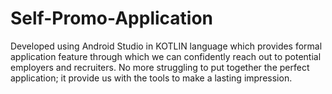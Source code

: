 # Self-Promo-Application
Developed using Android Studio in KOTLIN language which provides formal application feature through which we can confidently reach out to potential employers and recruiters. No more struggling to put together the perfect application; it provide us with the tools to make a lasting impression.
